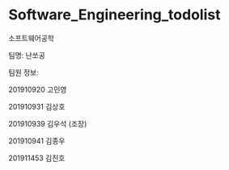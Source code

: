 # Software_Engineering_todolist
소프트웨어공학

팀명: 난쏘공


팀원 정보:

201910920 고민영

201910931 김상호

201910939 김우석 (조장)

201910941 김종우

201911453 김진호

